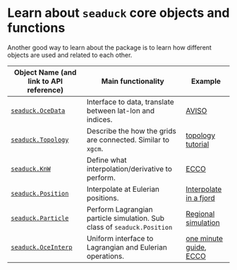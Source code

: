 # Learn about `seaduck` core objects and functions

Another good way to learn about the package is to learn how different objects are used and related to each other.

| Object Name (and link to API reference) | Main functionality | Example |
| --------------------------------------------------------- | ------------------------------------------------------------ | ------------------------------------------------------------ |
| [`seaduck.OceData`](api_reference/apiref_OceData.rst) | Interface to data, translate between lat-lon and indices. | [AVISO](notebook/AVISO.ipynb) |
| [`seaduck.Topology`](api_reference/apiref_topology.rst) | Describe the how the grids are connected. Similar to `xgcm`. | [topology tutorial](notebook/topology_tutorial.ipynb) |
| [`seaduck.KnW`](api_reference/apiref_kernelNweight.rst) | Define what interpolation/derivative to perform. | [ECCO](notebook/global_ECCO.ipynb) |
| [`seaduck.Position`](api_reference/apiref_eulerian.rst) | Interpolate at Eulerian positions. | [Interpolate in a fjord](sciserver_notebooks/KangerFjord.md) |
| [`seaduck.Particle`](api_reference/apiref_lagrangian.rst) | Perform Lagrangian particle simulation. Sub class of `seaduck.Position` | [Regional simulation](sciserver_notebooks/IGPwinter.md) |
| [`seaduck.OceInterp`](api_reference/apiref_OceInterp.rst) | Uniform interface to Lagrangian and Eulerian operations. | [one minute guide](one_min_guide.ipynb), [ECCO](notebook/global_ECCO.ipynb) |
